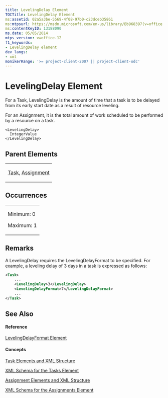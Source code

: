 ```yaml
---
title: LevelingDelay Element
TOCTitle: LevelingDelay Element
ms:assetid: 02a5a3be-5569-4f08-97b0-c23dceb35861
ms:mtpsurl: https://msdn.microsoft.com/en-us/library/Bb968397(v=office.12)
ms:contentKeyID: 13188090
ms.date: 05/05/2014
mtps_version: v=office.12
f1_keywords:
- LevelingDelay element
dev_langs:
- xml
monikerRange: '>= project-client-2007 || project-client-odc'
---
```


# LevelingDelay Element




For a Task, LevelingDelay is the amount of time that a task is to be delayed from its early start date as a result of resource leveling.

For an Assignment, it is the total amount of work scheduled to be performed by a resource on a task.

    <LevelingDelay>
      IntegerValue
    </LevelingDelay>

## Parent Elements

<table>
<colgroup>
<col style="width: 100%" />
</colgroup>
<tbody>
<tr class="odd">
<td><p><a href="task-element.md">Task</a>, <a href="assignment-element.md">Assignment</a></p></td>
</tr>
</tbody>
</table>

## Occurrences

<table>
<colgroup>
<col style="width: 100%" />
</colgroup>
<tbody>
<tr class="odd">
<td><p>Minimum: 0</p>
<p>Maximum: 1</p></td>
</tr>
</tbody>
</table>

## Remarks

A LevelingDelay requires the LevelingDelayFormat to be specified. For example, a leveling delay of 3 days in a task is expressed as follows:

``` xml
<Task>
    ...
    <LevelingDelay>3</LevelingDelay>
    <LevelingDelayFormat>7</LevelingDelayFormat>
    ...
</Task>
```

## See Also

#### Reference

[LevelingDelayFormat Element](levelingdelayformat-element.md)

#### Concepts

[Task Elements and XML Structure](task-elements-and-xml-structure.md)

[XML Schema for the Tasks Element](xml-schema-for-the-tasks-element.md)

[Assignment Elements and XML Structure](assignment-elements-and-xml-structure.md)

[XML Schema for the Assignments Element](xml-schema-for-the-assignments-element.md)

